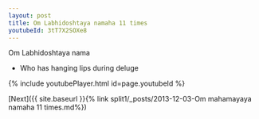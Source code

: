 ```yaml
---
layout: post
title: Om Labhidoshtaya namaha 11 times
youtubeId: 3tT7X2SOXe8
---
```

 
 
Om Labhidoshtaya nama 
 
 -  Who has hanging lips during deluge 
 
  
 
  
 
 
 
 
 
 


{% include youtubePlayer.html id=page.youtubeId %}
 
[Next]({{ site.baseurl }}{% link  split1/_posts/2013-12-03-Om mahamayaya namaha 11 times.md%})
 
